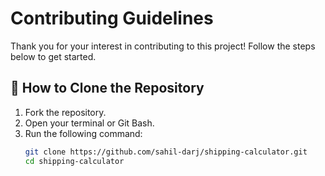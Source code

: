 # Contributing Guidelines

Thank you for your interest in contributing to this project! Follow the steps below to get started.

## 🚀 How to Clone the Repository

1. Fork the repository.
2. Open your terminal or Git Bash.
3. Run the following command:
   ```bash
   git clone https://github.com/sahil-darj/shipping-calculator.git
   cd shipping-calculator
   
